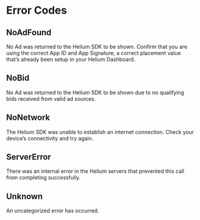 # Error Codes


## NoAdFound
No Ad was returned to the Helium SDK to be shown. Confirm that you are using the correct App ID and App Signature, a correct placement value that’s already been setup in your Helium Dashboard.

## NoBid
No Ad was returned to the Helium SDK to be shown due to no qualifying bids received from valid ad sources.

## NoNetwork
The Helium SDK was unable to establish an internet connection. Check your device’s connectivity and try again.

## ServerError
There was an internal error in the Helium servers that prevented this call from completing successfully.

## Unknown
An uncategorized error has occurred.
